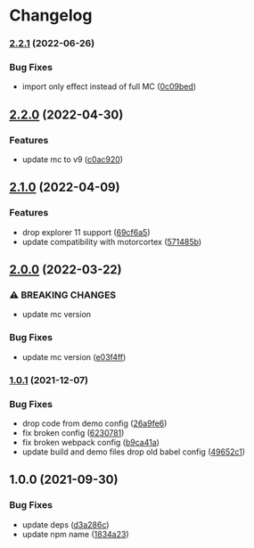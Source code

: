 # Changelog

### [2.2.1](https://github.com/donkeyclip/motorcortex-polymorph/compare/v2.2.0...v2.2.1) (2022-06-26)


### Bug Fixes

* import only effect instead of full MC ([0c09bed](https://github.com/donkeyclip/motorcortex-polymorph/commit/0c09bede19b9b2704f2c4539d61392fb9fdfcfec))

## [2.2.0](https://github.com/donkeyclip/motorcortex-polymorph/compare/v2.1.0...v2.2.0) (2022-04-30)


### Features

* update mc to v9 ([c0ac920](https://github.com/donkeyclip/motorcortex-polymorph/commit/c0ac920ff8be8cc920d042ae33ea459e02dde7ca))

## [2.1.0](https://github.com/donkeyclip/motorcortex-polymorph/compare/v2.0.0...v2.1.0) (2022-04-09)


### Features

* drop explorer 11 support ([69cf6a5](https://github.com/donkeyclip/motorcortex-polymorph/commit/69cf6a5a748f543d53d9818c1a5391b59ca009e2))
* update compatibility with motorcortex ([571485b](https://github.com/donkeyclip/motorcortex-polymorph/commit/571485bd5346d895f22c5494d9ed0edf50cb6127))

## [2.0.0](https://github.com/donkeyclip/motorcortex-polymorph/compare/v1.0.1...v2.0.0) (2022-03-22)


### ⚠ BREAKING CHANGES

* update mc version

### Bug Fixes

* update mc version ([e03f4ff](https://github.com/donkeyclip/motorcortex-polymorph/commit/e03f4ffeb093f32468f3a369ce54c2df74a9731d))

### [1.0.1](https://www.github.com/donkeyclip/motorcortex-polymorph/compare/v1.0.0...v1.0.1) (2021-12-07)


### Bug Fixes

* drop code from demo config ([26a9fe6](https://www.github.com/donkeyclip/motorcortex-polymorph/commit/26a9fe6c550138f12d9408b91be4538dd3dedbc5))
* fix broken config ([6230781](https://www.github.com/donkeyclip/motorcortex-polymorph/commit/623078159ce26d342c8f713fb8d4eb50678c962c))
* fix broken webpack config ([b9ca41a](https://www.github.com/donkeyclip/motorcortex-polymorph/commit/b9ca41a1173c45b97d6ff16cf80eab662458d132))
* update build and demo files drop old babel config ([49652c1](https://www.github.com/donkeyclip/motorcortex-polymorph/commit/49652c15f6f86ef2fa15bbe5e0b907e0b48781f0))

## 1.0.0 (2021-09-30)


### Bug Fixes

* update deps ([d3a286c](https://www.github.com/donkeyclip/motorcortex-polymorph/commit/d3a286c7f2593e64d1720a8ee48c6fcb3666e55f))
* update npm name ([1834a23](https://www.github.com/donkeyclip/motorcortex-polymorph/commit/1834a239957a73d7afb9518229c9930e7d04bd91))
